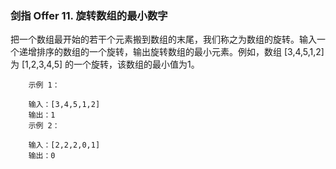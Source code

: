### 剑指 Offer 11. 旋转数组的最小数字


把一个数组最开始的若干个元素搬到数组的末尾，我们称之为数组的旋转。输入一个递增排序的数组的一个旋转，输出旋转数组的最小元素。例如，数组 [3,4,5,1,2] 为 [1,2,3,4,5] 的一个旋转，该数组的最小值为1。  
```
    示例 1：
    
    输入：[3,4,5,1,2]
    输出：1
    示例 2：
    
    输入：[2,2,2,0,1]
    输出：0

```